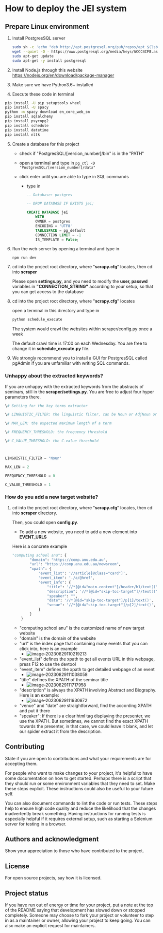 # How to deploy the JEI system

## Prepare Linux environment

1. Install PostgresSQL server

   ```bash
   sudo sh -c 'echo "deb http://apt.postgresql.org/pub/repos/apt $(lsb_release -cs)-pgdg main" > /etc/apt/sources.list.d/pgdg.list'
   wget --quiet -O - https://www.postgresql.org/media/keys/ACCC4CF8.asc | sudo apt-key add -
   sudo apt-get update
   sudo apt-get -y install postgresql
   ```

2. Install Node.js through this website https://nodejs.org/en/download/package-manager

3. Make sure we have Python3.6+ installed

4. Execute these code in terminal

```bash
pip install -U pip setuptools wheel
pip install -U spacy
python -m spacy download en_core_web_sm
pip install sqlalchemy
pip install psycopg2
pip install schedule
pip install datetime
pip install nltk
```

5. Create a database for this project

   - check if "PostgresSQL/[version_number]/bin" is in the "PATH"

   - open a terminal and type in ```pg_ctl -D "PostgresSQL/[version_number]/data"```

   - click enter until you are able to type in SQL commands

     - type in  

       ```sql
       -- Database: postgres
       
       -- DROP DATABASE IF EXISTS jei;
       
       CREATE DATABASE jei
           WITH
           OWNER = postgres
           ENCODING = 'UTF8'
           TABLESPACE = pg_default
           CONNECTION LIMIT = -1
           IS_TEMPLATE = False;
       ```

6. Run the web server by opening a terminal and type in

   ```
   npm run dev
   ```

   

7. cd into the project root directory, where "**scrapy.cfg**" locates, then cd into **scraper**

   Please open **settings.py**, and you need to modify the **user, passwd**  variables in **"CONNECTION_STRING"** according to your setup, so that you can get access to the database

8. cd into the project root directory, where "**scrapy.cfg**" locates

   open a terminal in this directory and type in

   ```bash
   python schedule_execute
   ```

   The system would crawl the websites within scraper/config.py once a week

   The default crawl time is 17:00 on each Wednesday. You are free to change it in **schedule_execute.py** file.

9. We strongly recommend you to install a GUI for PostgresSQL called pgAdmin if you are unfamiliar with writing SQL commands.



### Unhappy about the extracted keywords?

If you are unhappy with the extracted keywords from the abstracts of seminars, still in the **scraper/settings.py**. You are free to adjust four hyper parameters there.

```python
\# Setting for the key terms extractor

\# LINGUISTIC_FILTER: the linguistic filter, can be Noun or AdjNoun or AdjPrepNoun

\# MAX_LEN: the expected maximum length of a term

\# FREQUENCY_THRESHOLD: the frequency threshold

\# C_VALUE_THRESHOLD: the C-value threshold



LINGUISTIC_FILTER = "Noun"

MAX_LEN = 2

FREQUENCY_THRESHOLD = 0

C_VALUE_THRESHOLD = 1
```



### How do you add a new target website?

1. cd into the project root directory, where "**scrapy.cfg**" locates, then cd into **scraper** directory.

   Then, you could open **config.py**.

   - To add a new website, you need to add a new element into **EVENT_URLS**

   Here is a concrete example

   ```python
   "computing school anu": {
           "domain": "https://comp.anu.edu.au",
           "url": "https://comp.anu.edu.au/newsroom",
           "xpath": {
               "event_list": '//article[@class="card"]',
               "event_item": './a/@href',
               "event_info": {
                   "title": '//*[@id="main-content"]/header/h1/text()',
                   "description": '//*[@id="skip-toc-target"]//text()',
                   "speaker": "",
                   "date": '//*[@id="skip-toc-target"]/p[1]/text()',
                   "venue": '//*[@id="skip-toc-target"]/p[2]/text()',
               }
           }
       }
   ```

   - "computing school anu" is the customized name of new target website
   - "domain" is the domain of the website
   - "url" is the index page that containing many events that you can click into, here is an example
     - ![image-20230829110219213](/static/readme_images/image-20230829110219213.png)
   - "event_list" defines the xpath to get all events URL in this webpage, press F12 to use the devtool
   - "event_item" defines the xpath to get detailed webpage of an event
     - ![image-20230829111038058](/static/readme_images/image-20230829111038058.png)
   - "title" defines the XPATH of the seminar title
     - ![image-20230829111717958](/static/readme_images/image-20230829111717958.png)
   - "description" is always the XPATH involving Abstract and Biography. Here is an example:
     - ![image-20230829111930872](/static/readme_images/image-20230829111930872.png)
   - "venue" and "date" are straightforward, find the according XPATH and put it there
   - "speaker": If there is a clear html tag displaying the presenter, we use the XPATH. But sometimes, we cannot find the exact XPATH towards the presenter, in that case, we could leave it blank, and let our spider extract it from the description.

   

## Contributing
State if you are open to contributions and what your requirements are for accepting them.

For people who want to make changes to your project, it's helpful to have some documentation on how to get started. Perhaps there is a script that they should run or some environment variables that they need to set. Make these steps explicit. These instructions could also be useful to your future self.

You can also document commands to lint the code or run tests. These steps help to ensure high code quality and reduce the likelihood that the changes inadvertently break something. Having instructions for running tests is especially helpful if it requires external setup, such as starting a Selenium server for testing in a browser.

## Authors and acknowledgment
Show your appreciation to those who have contributed to the project.

## License
For open source projects, say how it is licensed.

## Project status
If you have run out of energy or time for your project, put a note at the top of the README saying that development has slowed down or stopped completely. Someone may choose to fork your project or volunteer to step in as a maintainer or owner, allowing your project to keep going. You can also make an explicit request for maintainers.
